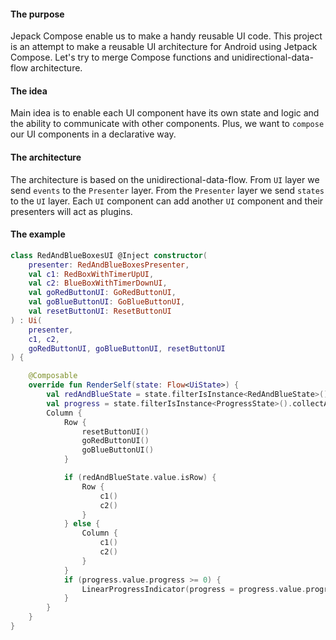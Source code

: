 #### The purpose 
Jepack Compose enable us to make a handy reusable UI code.
This project is an attempt to make a reusable UI architecture for Android using Jetpack Compose.
Let's try to merge Compose functions and unidirectional-data-flow architecture.
#### The idea
Main idea is to enable each UI component have its own state and logic and the ability to communicate with other components.
Plus, we want to `compose` our UI components in a declarative way. 
#### The architecture
The architecture is based on the unidirectional-data-flow. 
From `UI` layer we send `events` to the `Presenter` layer.
From the `Presenter` layer we send `states` to the `UI` layer.
Each `UI` component can add another `UI` component and their presenters will act as plugins.
#### The example
```kotlin
class RedAndBlueBoxesUI @Inject constructor(
	presenter: RedAndBlueBoxesPresenter,
	val c1: RedBoxWithTimerUpUI,
	val c2: BlueBoxWithTimerDownUI,
	val goRedButtonUI: GoRedButtonUI,
	val goBlueButtonUI: GoBlueButtonUI,
	val resetButtonUI: ResetButtonUI
) : Ui(
	presenter,
	c1, c2,
	goRedButtonUI, goBlueButtonUI, resetButtonUI
) {

	@Composable
	override fun RenderSelf(state: Flow<UiState>) {
		val redAndBlueState = state.filterIsInstance<RedAndBlueState>().collectAsState(initial = RedAndBlueState(false))
		val progress = state.filterIsInstance<ProgressState>().collectAsState(initial = ProgressState(-1f))
		Column {
			Row {
				resetButtonUI()
				goRedButtonUI()
				goBlueButtonUI()
			}

			if (redAndBlueState.value.isRow) {
				Row {
					c1()
					c2()
				}
			} else {
				Column {
					c1()
					c2()
				}
			}
			if (progress.value.progress >= 0) {
				LinearProgressIndicator(progress = progress.value.progress)
			}
		}
	}
}
```